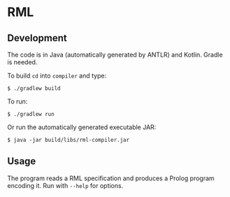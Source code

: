 # RML
## Development
The code is in Java (automatically generated by ANTLR) and Kotlin. Gradle is needed.

To build `cd` into `compiler` and type:

    $ ./gradlew build

To run:

    $ ./gradlew run

Or run the automatically generated executable JAR:

    $ java -jar build/libs/rml-compiler.jar

## Usage
The program reads a RML specification and produces a Prolog program encoding it.
Run with `--help` for options.
